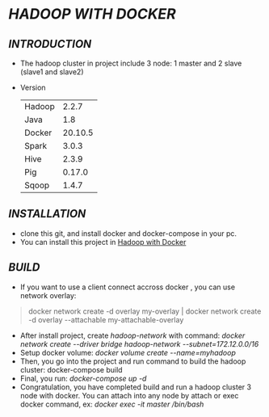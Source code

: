 # ***HADOOP WITH DOCKER***

## ***INTRODUCTION***

* The hadoop cluster in project include 3 node: 1 master and 2 slave (slave1 and slave2)
* Version <table>

    <tr>
        <td>Hadoop</td>
        <td>2.2.7</td>
    </tr>
    <tr>
        <td>Java</td>
        <td>1.8</td>
    </tr>
    <tr>
        <td>Docker</td>
        <td>20.10.5</td>
    </tr>
    <tr>
        <td>Spark</td>
        <td>3.0.3</td>
    </tr>
    <tr>
        <td>Hive</td>
        <td>2.3.9</td>
    </tr>
      <tr>
        <td>Pig</td>
        <td>0.17.0</td>
    </tr>
    <tr>
        <td>Sqoop</td>
        <td>1.4.7</td>
    </tr>
   </table>


## ***INSTALLATION***
* clone this git, and install docker and docker-compose in your pc.
* You can install this project in [Hadoop with Docker]()

## ***BUILD***
* If you want to use a client connect accross docker , you can use network overlay:
>docker network create -d overlay my-overlay
| docker network create -d overlay --attachable my-attachable-overlay
* After install project, create *hadoop-network* with command: *docker network create --driver bridge hadoop-network --subnet=172.12.0.0/16*
* Setup docker volume: *docker volume create --name=myhadoop*
* Then, you go into the project and run command to build the hadoop cluster: docker-compose build
* Final, you run: *docker-compose up -d*
* Congratulation, you have completed build and run a hadoop cluster 3 node with docker. You can attach into any node by attach or exec docker command, ex: *docker exec -it master /bin/bash*

